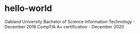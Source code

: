 # hello-world

Oakland University Bachelor of Science Information Technology - December 2018
CompTIA A+ certification - December 2020
